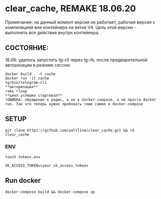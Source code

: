 # clear_cache, REMAKE 18.06.20

Примечание: на данный момент версия не работает, рабочая версия с компиляцией вне контейнера на ветке V4.
Цель этой версии - выполнять все действия внутри контейнера.

## СОСТОЯНИЕ:
18.06: удалось запустить tg-cli через tg-rb, после предварительной авторизации в режиме сессии.
``` 
docker build . -t cache
docker run -it cache
tg/bin/telegram-cli
**авторизация**
rake rloop
**цикл успешно стартовал**
!ОШИБКА: обращение к редис, а он в docker-compose, а не просто docker run. Так что теперь нужно пробовать тоже самое в docker-compose
```

## SETUP
```
git clone https://github.com/aaltlive/clear_cache.git && cd clear_cache
```
### ENV
```
touch tokens.env
```
```
VK_ACCESS_TOKEN=<your_vk_access_token>
```
## Run docker
```
docker-compose build && docker-compose up
```